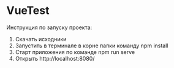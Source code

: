 # VueTest

Инструкция по запуску проекта:

1. Скачать исходники<br/>
2. Запустить в терминале в корне папки команду npm install<br/>
3. Старт приложения по команде npm run serve<br/>
4. Открыть http://localhost:8080/<br/>
